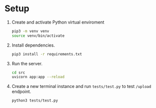 # Setup
1. Create and activate Python virtual enviroment
    ```bash
    pip3 -m venv venv
    source venv/bin/activate
    ```

2. Install dependencies.
    ```bash
    pip3 install -r requirements.txt
    ```

3. Run the server.
    ```bash
    cd src
    uvicorn app:app --reload
    ```

4. Create a new terminal instance and run `tests/test.py` to test `/upload` endpoint.
    ```
    python3 tests/test.py
    ```
